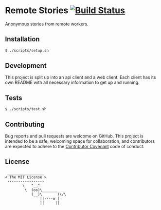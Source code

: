 # Remote Stories [![Build Status](https://travis-ci.org/ayrton/remotestories.svg?branch=master)](https://travis-ci.org/ayrton/remotestories)

Anonymous stories from remote workers.

## Installation

```sh
$ ./scripts/setup.sh
```

## Development

This project is split up into an api client and a web client. Each client has
its own README with all necessary information to get up and running.

## Tests

```sh
$ ./scripts/test.sh
```

## Contributing

Bug reports and pull requests are welcome on GitHub. This project is intended to be a
safe, welcoming space for collaboration, and contributors are expected to adhere
to the [Contributor Covenant](http://contributor-covenant.org/) code of conduct.

## License

```
 _________________
< The MIT License >
 -----------------
        \   ^__^
         \  (oo)\_______
            (__)\       )\/\
                ||----w |
                ||     ||
```
